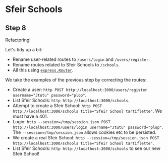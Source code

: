 # Sfeir Schools

## Step 8

Refactoring!

Let's tidy up a bit:

- Rename user-related routes to `/users/login` and `/users/register`.
- Rename routes related to Sfeir Schools to `/schools`.
- All this using [`express.Router`](http://expressjs.com/en/guide/routing.html).

We take the examples of the previous step by correcting the routes:

- Create a user: `http POST http://localhost:3000/users/register username="Jtutu" password="plop"`.
- List Sfeir Schools: `http http://localhost:3000/schools`.
- Attempt to create a Sfeir School: `http POST http://localhost:3000/schools title="Sfeir School tartiflette"`. We must have a 401.
- Login: `http --session=/tmp/session.json POST http://localhost:3000/users/login username="Jtutu" password="plop"`. The `--session=/tmp/session.json` allows cookies etc to be persisted.
- We create a real Sfeir School: `http --session=/tmp/session.json POST http://localhost:3000/schools title="Sfeir School tartiflette"`.
- List Sfeir Schools: `http http://localhost:3000/schools` to see our new Sfeir School!

